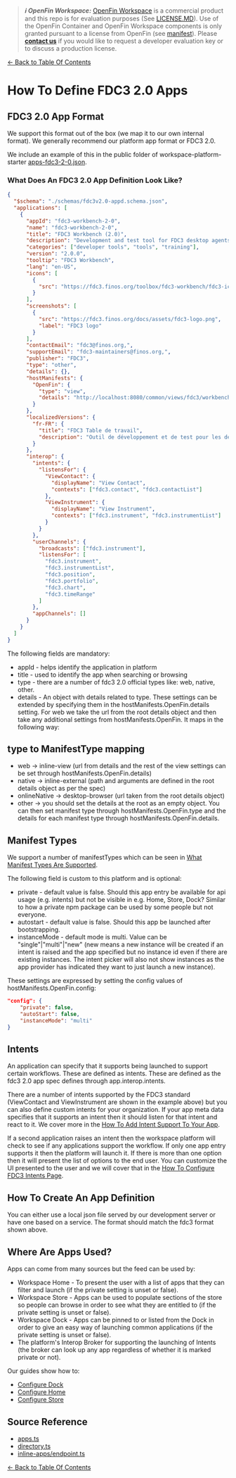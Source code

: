 > **_:information_source: OpenFin Workspace:_** [OpenFin Workspace](https://www.openfin.co/workspace/) is a commercial product and this repo is for evaluation purposes (See [LICENSE.MD](../LICENSE.MD)). Use of the OpenFin Container and OpenFin Workspace components is only granted pursuant to a license from OpenFin (see [manifest](../public/manifest.fin.json)). Please [**contact us**](https://www.openfin.co/workspace/poc/) if you would like to request a developer evaluation key or to discuss a production license.

[<- Back to Table Of Contents](../README.md)

# How To Define FDC3 2.0 Apps

## FDC3 2.0 App Format

We support this format out of the box (we map it to our own internal format). We generally recommend our platform app format or FDC3 2.0.

We include an example of this in the public folder of workspace-platform-starter [apps-fdc3-2-0.json](../public/apps-fdc3-2-0.json).

### What Does An FDC3 2.0 App Definition Look Like?

```json
{
  "$schema": "./schemas/fdc3v2.0-appd.schema.json",
  "applications": [
    {
      "appId": "fdc3-workbench-2-0",
      "name": "fdc3-workbench-2-0",
      "title": "FDC3 Workbench (2.0)",
      "description": "Development and test tool for FDC3 desktop agents and apps",
      "categories": ["developer tools", "tools", "training"],
      "version": "2.0.0",
      "tooltip": "FDC3 Workbench",
      "lang": "en-US",
      "icons": [
        {
          "src": "https://fdc3.finos.org/toolbox/fdc3-workbench/fdc3-icon-256.png"
        }
      ],
      "screenshots": [
        {
          "src": "https://fdc3.finos.org/docs/assets/fdc3-logo.png",
          "label": "FDC3 logo"
        }
      ],
      "contactEmail": "fdc3@finos.org,",
      "supportEmail": "fdc3-maintainers@finos.org,",
      "publisher": "FDC3",
      "type": "other",
      "details": {},
      "hostManifests": {
        "OpenFin": {
          "type": "view",
          "details": "http://localhost:8080/common/views/fdc3/workbench/fdc3-workbench-2-0.view.fin.json"
        }
      },
      "localizedVersions": {
        "fr-FR": {
          "title": "FDC3 Table de travail",
          "description": "Outil de développement et de test pour les desktop agents et applications FDC3"
        }
      },
      "interop": {
        "intents": {
          "listensFor": {
            "ViewContact": {
              "displayName": "View Contact",
              "contexts": ["fdc3.contact", "fdc3.contactList"]
            },
            "ViewInstrument": {
              "displayName": "View Instrument",
              "contexts": ["fdc3.instrument", "fdc3.instrumentList"]
            }
          }
        },
        "userChannels": {
          "broadcasts": ["fdc3.instrument"],
          "listensFor": [
            "fdc3.instrument",
            "fdc3.instrumentList",
            "fdc3.position",
            "fdc3.portfolio",
            "fdc3.chart",
            "fdc3.timeRange"
          ]
        },
        "appChannels": []
      }
    }
  ]
}
```

The following fields are mandatory:

- appId - helps identify the application in platform
- title - used to identify the app when searching or browsing
- type - there are a number of fdc3 2.0 official types like: web, native, other.
- details - An object with details related to type. These settings can be extended by specifying them in the hostManifests.OpenFin.details setting. For web we take the url from the root details object and then take any additional settings from hostManifests.OpenFin. It maps in the following way:

## type to ManifestType mapping

- web -> inline-view (url from details and the rest of the view settings can be set through hostManifests.OpenFin.details)
- native -> inline-external (path and arguments are defined in the root details object as per the spec)
- onlineNative -> desktop-browser (url taken from the root details object)
- other -> you should set the details at the root as an empty object. You can then set manifest type through hostManifests.OpenFin.type and the details for each manifest type through hostManifests.OpenFin.details.

## Manifest Types

We support a number of manifestTypes which can be seen in [What Manifest Types Are Supported](./what-manifest-types-are-supported.md).

The following field is custom to this platform and is optional:

- private - default value is false. Should this app entry be available for api usage (e.g. intents) but not be visible in e.g. Home, Store, Dock? Similar to how a private npm package can be used by some people but not everyone.
- autostart - default value is false. Should this app be launched after bootstrapping.
- instanceMode - default mode is multi. Value can be "single"|"multi"|"new" (new means a new instance will be created if an intent is raised and the app specified but no instance id even if there are existing instances. The intent picker will also not show instances as the app provider has indicated they want to just launch a new instance).

These settings are expressed by setting the config values of hostManifests.OpenFin.config:

```json
"config": {
    "private": false,
    "autoStart": false,
    "instanceMode": "multi"
}
```

## Intents

An application can specify that it supports being launched to support certain workflows. These are defined as intents. These are defined as the fdc3 2.0 app spec defines through app.interop.intents.

There are a number of intents supported by the FDC3 standard (ViewContact and ViewInstrument are shown in the example above) but you can also define custom intents for your organization. If your app meta data specifies that it supports an intent then it should listen for that intent and react to it. We cover more in the [How To Add Intent Support To Your App](./how-to-add-intent-support-to-your-app.md).

If a second application raises an intent then the workspace platform will check to see if any applications support the workflow. If only one app entry supports it then the platform will launch it. If there is more than one option then it will present the list of options to the end user. You can customize the UI presented to the user and we will cover that in the [How To Configure FDC3 Intents Page](./how-to-configure-fdc3-intents.md).

## How To Create An App Definition

You can either use a local json file served by our development server or have one based on a service. The format should match the fdc3 format shown above.

## Where Are Apps Used?

Apps can come from many sources but the feed can be used by:

- Workspace Home - To present the user with a list of apps that they can filter and launch (if the private setting is unset or false).
- Workspace Store - Apps can be used to populate sections of the store so people can browse in order to see what they are entitled to (if the private setting is unset or false).
- Workspace Dock - Apps can be pinned to or listed from the Dock in order to give an easy way of launching common applications (if the private setting is unset or false).
- The platform's Interop Broker for supporting the launching of Intents (the broker can look up any app regardless of whether it is marked private or not).

Our guides show how to:

- [Configure Dock](./how-to-customize-dock.md)
- [Configure Home](./how-to-customize-home.md)
- [Configure Store](./how-to-customize-store.md)

## Source Reference

- [apps.ts](../client/src/framework/apps.ts)
- [directory.ts](../client/src/framework/directory.ts)
- [inline-apps/endpoint.ts](../client/src/modules/endpoint/inline-apps/endpoint.ts)

[<- Back to Table Of Contents](../README.md)
